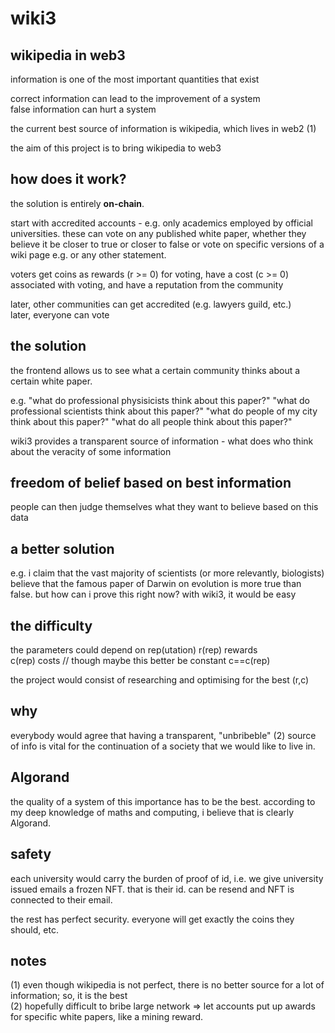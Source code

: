 # wiki3

## wikipedia in web3

information is one of the most important quantities that exist

correct information can lead to the improvement of a system  
false information can hurt a system

the current best source of information is wikipedia, which lives in web2 (1)

the aim of this project is to bring wikipedia to web3

## how does it work?

the solution is entirely **on-chain**.

start with accredited accounts - e.g. only academics employed by official universities.
 these can vote on any published white paper, whether they believe it be closer to true or closer to false
or vote on specific versions of a wiki page e.g. or any other statement.

voters get coins as rewards (r >= 0) for voting, have a cost (c >= 0) associated with voting, and have a reputation from the community

later, other communities can get accredited (e.g. lawyers guild, etc.)  
later, everyone can vote

## the solution

the frontend allows us to see what a certain community thinks about a certain white paper.

e.g.
"what do professional physisicists think about this paper?"
"what do professional scientists think about this paper?"
"what do people of my city think about this paper?"
"what do all people think about this paper?"

wiki3 provides a transparent source of information - what does who think about the veracity of some information


## freedom of belief based on best information

people can then judge themselves what they want to believe based on this data

## a better solution

e.g.
i claim that the vast majority of scientists (or more relevantly, biologists) believe that the famous paper of Darwin on evolution is more true than false.
but how can i prove this right now?
with wiki3, it would be easy

## the difficulty

the parameters could depend on rep(utation)
r(rep) rewards  
c(rep) costs // though maybe this better be constant c==c(rep)  

the project would consist of researching and optimising for the best (r,c)  


## why

everybody would agree that having a transparent, "unbribeble" (2) source of info is vital for the continuation of a society that we would like to live in.

## Algorand

the quality of a system of this importance has to be the best. according to my deep knowledge of maths and computing, i believe that is clearly Algorand.

## safety

each university would carry the burden of proof of id, i.e. we give university issued emails a frozen NFT. that is their id. can be resend and NFT is connected to their email.

the rest has perfect security. everyone will get exactly the coins they should, etc.

## notes  
(1) even though wikipedia is not perfect, there is no better source for a lot of information; so, it is the best  
(2) hopefully difficult to bribe large network => let accounts put up awards for specific white papers, like a mining reward.
